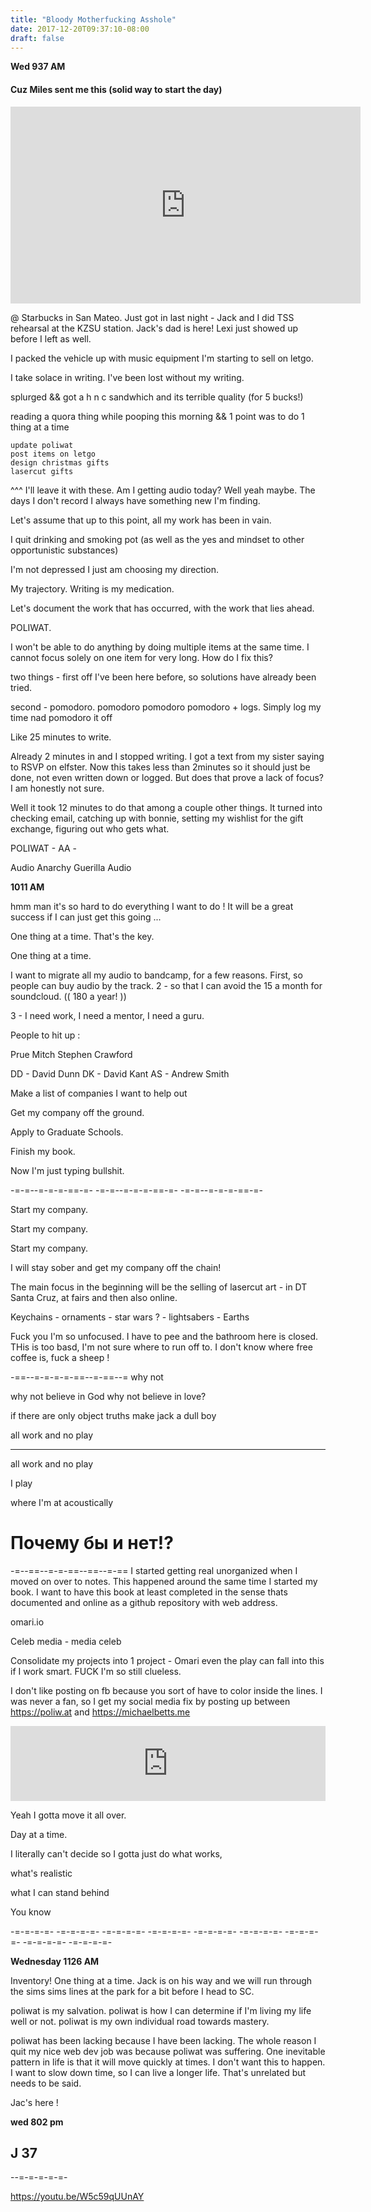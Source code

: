 ```yaml
---
title: "Bloody Motherfucking Asshole"
date: 2017-12-20T09:37:10-08:00
draft: false
---
```


**Wed 937 AM**

#### Cuz Miles sent me this (solid way to start the day)
<iframe width="560" height="315" src="https://www.youtube.com/embed/pX-bIr8dr6U" frameborder="0" gesture="media" allow="encrypted-media" allowfullscreen></iframe>

@ Starbucks in San Mateo. Just got in last night - Jack and I did TSS rehearsal at the KZSU station. Jack's dad is here!
Lexi just showed up before I left as well.

I packed the vehicle up with music equipment I'm starting to sell on letgo.


I take solace in writing. I've been lost without my writing.

splurged && got a h n c sandwhich and its terrible quality (for 5 bucks!)


reading a quora thing while pooping this morning && 1 point was to do 1 thing at a time


```
update poliwat
post items on letgo
design christmas gifts
lasercut gifts
```
^^^ I'll leave it with these. Am I getting audio today? Well yeah maybe. The days I don't record I always have something new I'm finding.

Let's assume that up to this point, all my work has been in vain.

I quit drinking and smoking pot (as well as the yes and mindset to other opportunistic substances)



I'm not depressed I just am choosing my direction.

My trajectory. Writing is my medication.

Let's document the work that has occurred, with the work that lies ahead.

POLIWAT.

I won't be able to do anything by doing multiple items at the same time. I cannot focus solely on one item for very long. How do I fix this?

two things - first off I've been here before, so solutions have already been tried.

second - pomodoro. pomodoro pomodoro pomodoro + logs. Simply log my time nad pomodoro it off

Like 25 minutes to write.

Already 2 minutes in and I stopped writing. I got a text from my sister saying to RSVP on elfster. Now this takes less than 2minutes so it should just be done, not even written down or logged. But does that prove a lack of focus? I am honestly not sure.


Well it took 12 minutes to do that among a couple other things. It turned into checking email, catching up with bonnie, setting my wishlist for the gift exchange, figuring out who gets what.

POLIWAT  - AA -

Audio Anarchy
Guerilla Audio

**1011 AM**

hmm man it's so hard to do everything I want to do !
It will be a great success if I can just get this going ...

One thing at a time. That's the key.

One thing at a time.

I want to migrate all my audio to bandcamp, for a few reasons. First, so people can buy audio by the track.
2 - so that I can avoid the 15 a month for soundcloud. (( 180 a year! ))

3 - I need work, I need a mentor, I need a guru.

People to hit up :

Prue
Mitch
Stephen Crawford

DD - David Dunn
DK - David Kant
AS - Andrew Smith

Make a list of companies I want to help out

Get my company off the ground.

Apply to Graduate Schools.

Finish my book.

Now I'm just typing bullshit.

-=-=--=-=-=-==-=- -=-=--=-=-=-==-=- -=-=--=-=-=-==-=-

Start my company.

Start my company.

Start my company.

I will stay sober and get my company off the chain!

The main focus in the beginning will be the selling of lasercut art - in DT Santa Cruz, at fairs and then also online.

Keychains - ornaments - star wars ? - lightsabers - Earths

Fuck you I'm so unfocused. I have to pee and the bathroom here is closed. THis is too basd, I'm not sure where to run off to. I don't know where free coffee is, fuck a sheep !

-==--=-=-=-=-==--=-==--=
why not

why not believe in God
why not believe in love?

if there are only object truths
make jack a dull boy

all work and no play
___________________

all work and no play

I play

where I'm at acoustically

# Почему бы и нет!?
-=--==--=-=-==--==--=-==
I started getting real unorganized when I moved on over to notes. This happened around the same time I started my book. I want to have this book at least completed in the sense thats documented and online as a github repository with web address.

omari.io

Celeb media - media celeb

Consolidate my projects into 1 project - Omari
even the play can fall into this if I work smart. FUCK I'm so still clueless.


I don't like posting on fb because you sort of have to color inside the lines. I was never a fan, so I get my social media fix by posting up between https://poliw.at and https://michaelbetts.me   

<iframe style="border: 0; width: 100%; height: 120px;" src="https://bandcamp.com/EmbeddedPlayer/album=2291264285/size=large/bgcol=333333/linkcol=ffffff/tracklist=false/artwork=small/transparent=true/" seamless><a href="http://michaelbetts.bandcamp.com/album/songs-part-3">Songs, part 3 by Michael Betts</a></iframe>


Yeah I gotta move it all over.

Day at a time.


I literally can't decide so I gotta just do what works,

what's realistic

what I can stand behind

You know



-=-=-=-=- -=-=-=-=- -=-=-=-=- -=-=-=-=- -=-=-=-=- -=-=-=-=- -=-=-=-=- -=-=-=-=- -=-=-=-=-

**Wednesday 1126 AM**

Inventory! One thing at a time. Jack is on his way and we will run through the sims sims lines at the park for a bit before I head to SC.

poliwat is my salvation. poliwat is how I can determine if I'm living my life well or not. poliwat is my own individual road towards mastery.

poliwat has been lacking because I have been lacking. The whole reason I quit my nice web dev job was because poliwat was suffering. One inevitable pattern in life is that it will move quickly at times. I don't want this to happen. I want to slow down time, so I can live a longer life. That's unrelated but needs to be said.

Jac's here !   





**wed 802 pm**

## J 37


--=-=-=-=-=-


https://youtu.be/W5c59qUUnAY
